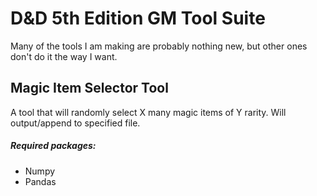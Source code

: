 # D&D 5th Edition GM Tool Suite

Many of the tools I am making are probably nothing new, but other ones don't do it the way I want.

## Magic Item Selector Tool

A tool that will randomly select X many magic items of Y rarity. Will output/append to specified file.

##### Required packages:

- Numpy
- Pandas
